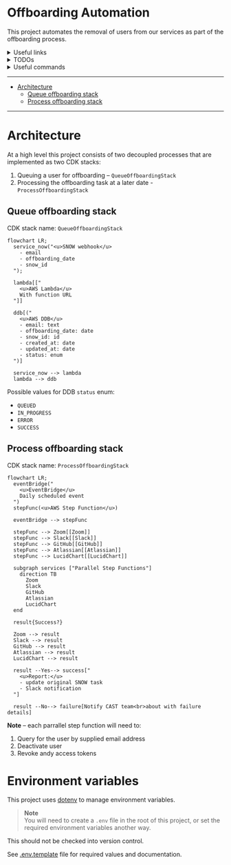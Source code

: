 # Offboarding Automation

This project automates the removal of users from our services as part of the
offboarding process.

<details>
<summary>Useful links</summary>

- Confluence doc:
  https://ac3-wiki.atlassian.net/wiki/spaces/CAST/pages/4040458353/Offboarding+Automation+WIP
- Temporary repo: https://github.com/atenni/offboarding-automation
</details>

<details>
<summary>TODOs</summary>

- [x] Push to personal GitHub repo
- [ ] Bootstrap CDK into sandbox acct (profile: TEMP-personalAwsAcct)
  - _Obviously this should just be infra-as-code and not include anything AC3
    specific._
- [x] Set up prettier
- [ ] CI/CD tests and code quality
- [ ] CI/CD deployment
- [ ] Implement [Lambda PowerTools]
- [ ] Write helper functions for DDB queries
- [ ] Write quick dev helper script to populate/reset local DDB with sample data
- [ ] Write tests for all functions
- [ ] Report on test coverage
- [ ] ~Write tests for all CDK stacks?
- [ ] Set up sample events for local dev
- [ ] Set up `npm run` scripts for local dev (lambda, DDB, and step functions)
- [ ] Make doco great (keep in sync with [Confluence doc])
- [ ] Add repo badges

[Lambda PowerTools]:
  https://awslabs.github.io/aws-lambda-powertools-typescript/latest/
[Confluence doc]:
  https://ac3-wiki.atlassian.net/wiki/spaces/CAST/pages/4040458353/Offboarding+Automation+WIP

</details>

<details>
<summary>Useful commands</summary>

- `npm run build` compile typescript to js
- `npm run watch` watch for changes and compile
- `npm run test` perform the jest unit tests
- `cdk deploy` deploy this stack to your default AWS account/region
- `cdk diff` compare deployed stack with current state
- `cdk synth` emits the synthesized CloudFormation template
</details>

---

- [Architecture](#architecture)
  - [Queue offboarding stack](#queue-offboarding-stack)
  - [Process offboarding stack](#process-offboarding-stack)

---

# Architecture

At a high level this project consists of two decoupled processes that are
implemented as two CDK stacks:

1. Queuing a user for offboarding – `QueueOffboardingStack`
2. Processing the offboarding task at a later date - `ProcessOffboardingStack`

## Queue offboarding stack

CDK stack name: `QueueOffboardingStack`

```mermaid
flowchart LR;
  service_now("<u>SNOW webhook</u>
    - email
    - offboarding_date
    - snow_id
  ");

  lambda[["
    <u>AWS Lambda</u>
    With function URL
  "]]

  ddb[("
    <u>AWS DDB</u>
    - email: text
    - offboarding_date: date
    - snow_id: id
    - created_at: date
    - updated_at: date
    - status: enum
  ")]

  service_now --> lambda
  lambda --> ddb
```

Possible values for DDB `status` enum:

- `QUEUED`
- `IN_PROGRESS`
- `ERROR`
- `SUCCESS`

## Process offboarding stack

CDK stack name: `ProcessOffboardingStack`

```mermaid
flowchart LR;
  eventBridge("
    <u>EventBridge</u>
    Daily scheduled event
  ")
  stepFunc(<u>AWS Step Function</u>)

  eventBridge --> stepFunc

  stepFunc --> Zoom[[Zoom]]
  stepFunc --> Slack[[Slack]]
  stepFunc --> GitHub[[GitHub]]
  stepFunc --> Atlassian[[Atlassian]]
  stepFunc --> LucidChart[[LucidChart]]

  subgraph services ["Parallel Step Functions"]
    direction TB
      Zoom
      Slack
      GitHub
      Atlassian
      LucidChart
  end

  result{Success?}

  Zoom --> result
  Slack --> result
  GitHub --> result
  Atlassian --> result
  LucidChart --> result

  result --Yes--> success["
    <u>Report:</u>
    - update original SNOW task
    - Slack notification
  "]

  result --No--> failure[Notify CAST team<br>about with failure details]

```

**Note** – each parrallel step function will need to:

1. Query for the user by supplied email address
2. Deactivate user
3. Revoke andy access tokens

# Environment variables

This project uses [dotenv] to manage environment variables.

> **Note**  
> You will need to create a `.env` file in the root of this project, or set the
> required environment variables another way.

This should not be checked into version control.

See [.env.template] file for required values and documentation.

[.env.template]: /.env.template
[dotenv]: https://github.com/motdotla/dotenv
